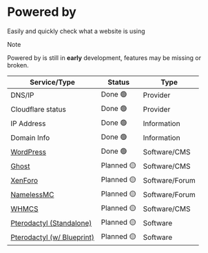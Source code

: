 # Powered by

Easily and quickly check what a website is using

> [!NOTE]
> Powered by is still in **early** development, features may be missing or broken.

| Service/Type | Status | Type |
|---|---|---|
| DNS/IP | Done 🟢 | Provider |
| Cloudflare status | Done 🟢 | Provider |  
| IP Address | Done 🟢 | Information |
| Domain Info | Done 🟢 | Information |
| [WordPress](https://wordpress.org/) | Done 🟢 | Software/CMS | 
| [Ghost](https://ghost.org/) | Planned 🟡 | Software/CMS | 
| [XenForo](https://xenforo.com/) | Planned 🟡 | Software/Forum | 
| [NamelessMC](https://namelessmc.com/) | Planned 🟡 | Software/Forum |
| [WHMCS](https://www.whmcs.com/) | Planned 🟡 | Software/CMS |
| [Pterodactyl (Standalone)](https://pterodactyl.io/) | Planned 🟡 | Software |
| [Pterodactyl (w/ Blueprint)](https://blueprint.zip/) | Planned 🟡 | Software |